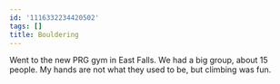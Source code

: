 ```yaml
---
id: '1116332234420502'
tags: []
title: Bouldering
---
```


Went to the new PRG gym in East Falls. We had a big group, about 15 people. My hands are not what they used to be, but climbing was fun.
